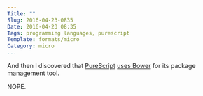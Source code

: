 ```yaml
---
Title: ""
Slug: 2016-04-23-0835
Date: 2016-04-23 08:35
Tags: programming languages, purescript
Template: formats/micro
Category: micro
...
```


And then I discovered that [PureScript][ps] [uses Bower][Bower] for its package management tool.

NOPE.

[PS]: http://www.purescript.org
[Bower]: https://github.com/bodil/pulp
